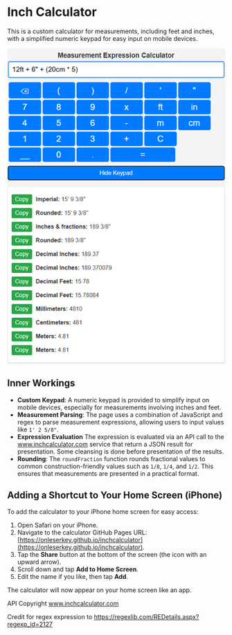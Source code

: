 # Inch Calculator

This is a custom calculator for measurements, including feet and inches, with a simplified numeric keypad for easy input on mobile devices.

![Screenshot](screenshot.png)

## Inner Workings

- **Custom Keypad**: A numeric keypad is provided to simplify input on mobile devices, especially for measurements involving inches and feet.
- **Measurement Parsing**: The page uses a combination of JavaScript and regex to parse measurement expressions, allowing users to input values like `1' 2 5/8"`. 
- **Expression Evaluation** The expression is evaluated via an API call to the www.inchcalculator.com service that return a JSON result for presentation. Some cleansing is done before presentation of the results.
- **Rounding**: The `roundFraction` function rounds fractional values to common construction-friendly values such as `1/8`, `1/4`, and `1/2`. This ensures that measurements are presented in a practical format.

## Adding a Shortcut to Your Home Screen (iPhone)

To add the calculator to your iPhone home screen for easy access:

1. Open Safari on your iPhone.
2. Navigate to the calculator GitHub Pages URL: [https://onleserkey.github.io/inchcalculator](https://onleserkey.github.io/inchcalculator).
3. Tap the **Share** button at the bottom of the screen (the icon with an upward arrow).
4. Scroll down and tap **Add to Home Screen**.
5. Edit the name if you like, then tap **Add**.

The calculator will now appear on your home screen like an app.

API Copyright www.inchcalculator.com

Credit for regex expression to https://regexlib.com/REDetails.aspx?regexp_id=2127

